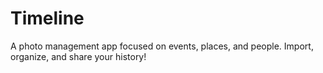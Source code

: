 # Timeline
A photo management app focused on events, places, and people. Import, organize, and share your history!
